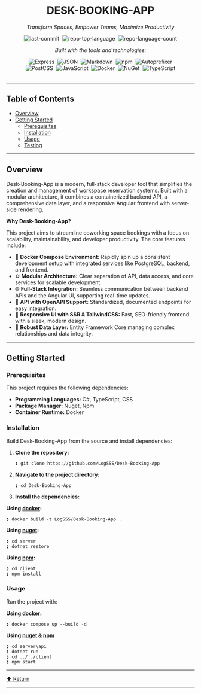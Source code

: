 <div data-state="active" data-orientation="horizontal" role="tabpanel" aria-labelledby="radix-:r15:-trigger-preview" id="radix-:r15:-content-preview" tabindex="0" class="mt-2 ring-offset-background focus-visible:outline-none focus-visible:ring-2 focus-visible:ring-ring focus-visible:ring-offset-2" style=""><div class="border border-border rounded-lg bg-background p-6 shadow-sm"><div class="prose prose-sm md:prose-base lg:prose-lg max-w-none prose-headings:font-bold prose-a:text-blue-600" style="user-select: none;"><div id="top" class="">

<div align="center" class="text-center">
<h1>DESK-BOOKING-APP</h1>
<p><em>Transform Spaces, Empower Teams, Maximize Productivity</em></p>

<img alt="last-commit" src="https://img.shields.io/github/last-commit/LogSSS/Desk-Booking-App?style=flat&amp;logo=git&amp;logoColor=white&amp;color=0080ff" class="inline-block mx-1" style="margin: 0px 2px;">
<img alt="repo-top-language" src="https://img.shields.io/github/languages/top/LogSSS/Desk-Booking-App?style=flat&amp;color=0080ff" class="inline-block mx-1" style="margin: 0px 2px;">
<img alt="repo-language-count" src="https://img.shields.io/github/languages/count/LogSSS/Desk-Booking-App?style=flat&amp;color=0080ff" class="inline-block mx-1" style="margin: 0px 2px;">
<p><em>Built with the tools and technologies:</em></p>
<img alt="Express" src="https://img.shields.io/badge/Express-000000.svg?style=flat&amp;logo=Express&amp;logoColor=white" class="inline-block mx-1" style="margin: 0px 2px;">
<img alt="JSON" src="https://img.shields.io/badge/JSON-000000.svg?style=flat&amp;logo=JSON&amp;logoColor=white" class="inline-block mx-1" style="margin: 0px 2px;">
<img alt="Markdown" src="https://img.shields.io/badge/Markdown-000000.svg?style=flat&amp;logo=Markdown&amp;logoColor=white" class="inline-block mx-1" style="margin: 0px 2px;">
<img alt="npm" src="https://img.shields.io/badge/npm-CB3837.svg?style=flat&amp;logo=npm&amp;logoColor=white" class="inline-block mx-1" style="margin: 0px 2px;">
<img alt="Autoprefixer" src="https://img.shields.io/badge/Autoprefixer-DD3735.svg?style=flat&amp;logo=Autoprefixer&amp;logoColor=white" class="inline-block mx-1" style="margin: 0px 2px;">
<br>
<img alt="PostCSS" src="https://img.shields.io/badge/PostCSS-DD3A0A.svg?style=flat&amp;logo=PostCSS&amp;logoColor=white" class="inline-block mx-1" style="margin: 0px 2px;">
<img alt="JavaScript" src="https://img.shields.io/badge/JavaScript-F7DF1E.svg?style=flat&amp;logo=JavaScript&amp;logoColor=black" class="inline-block mx-1" style="margin: 0px 2px;">
<img alt="Docker" src="https://img.shields.io/badge/Docker-2496ED.svg?style=flat&amp;logo=Docker&amp;logoColor=white" class="inline-block mx-1" style="margin: 0px 2px;">
<img alt="NuGet" src="https://img.shields.io/badge/NuGet-004880.svg?style=flat&amp;logo=NuGet&amp;logoColor=white" class="inline-block mx-1" style="margin: 0px 2px;">
<img alt="TypeScript" src="https://img.shields.io/badge/TypeScript-3178C6.svg?style=flat&amp;logo=TypeScript&amp;logoColor=white" class="inline-block mx-1" style="margin: 0px 2px;">
</div>
<br>
<hr>
<h2>Table of Contents</h2>
<ul class="list-disc pl-4 my-0">
<li class="my-0"><a href="#overview">Overview</a></li>
<li class="my-0"><a href="#getting-started">Getting Started</a>
<ul class="list-disc pl-4 my-0">
<li class="my-0"><a href="#prerequisites">Prerequisites</a></li>
<li class="my-0"><a href="#installation">Installation</a></li>
<li class="my-0"><a href="#usage">Usage</a></li>
<li class="my-0"><a href="#testing">Testing</a></li>
</ul>
</li>
</ul>
<hr>
<h2>Overview</h2>
<p>Desk-Booking-App is a modern, full-stack developer tool that simplifies the creation and management of workspace reservation systems. Built with a modular architecture, it combines a containerized backend API, a comprehensive data layer, and a responsive Angular frontend with server-side rendering.</p>
<p><strong>Why Desk-Booking-App?</strong></p>
<p>This project aims to streamline coworking space bookings with a focus on scalability, maintainability, and developer productivity. The core features include:</p>
<ul class="list-disc pl-4 my-0">
<li class="my-0">🧪 <strong>Docker Compose Environment:</strong> Rapidly spin up a consistent development setup with integrated services like PostgreSQL, backend, and frontend.</li>
<li class="my-0">⚙️ <strong>Modular Architecture:</strong> Clear separation of API, data access, and core services for scalable development.</li>
<li class="my-0">🌐 <strong>Full-Stack Integration:</strong> Seamless communication between backend APIs and the Angular UI, supporting real-time updates.</li>
<li class="my-0">🎯 <strong>API with OpenAPI Support:</strong> Standardized, documented endpoints for easy integration.</li>
<li class="my-0">🎨 <strong>Responsive UI with SSR &amp; TailwindCSS:</strong> Fast, SEO-friendly frontend with a sleek, modern design.</li>
<li class="my-0">🔧 <strong>Robust Data Layer:</strong> Entity Framework Core managing complex relationships and data integrity.</li>
</ul>
<hr>
<h2>Getting Started</h2>
<h3>Prerequisites</h3>
<p>This project requires the following dependencies:</p>
<ul class="list-disc pl-4 my-0">
<li class="my-0"><strong>Programming Languages:</strong> C#, TypeScript, CSS</li>
<li class="my-0"><strong>Package Manager:</strong> Nuget, Npm</li>
<li class="my-0"><strong>Container Runtime:</strong> Docker</li>
</ul>
<h3>Installation</h3>
<p>Build Desk-Booking-App from the source and install dependencies:</p>
<ol>
<li class="my-0">
<p><strong>Clone the repository:</strong></p>
<pre><code class="language-sh">❯ git clone https://github.com/LogSSS/Desk-Booking-App
</code></pre>
</li>
<li class="my-0">
<p><strong>Navigate to the project directory:</strong></p>
<pre><code class="language-sh">❯ cd Desk-Booking-App
</code></pre>
</li>
<li class="my-0">
<p><strong>Install the dependencies:</strong></p>
</li>
</ol>
<p><strong>Using <a href="https://www.docker.com/">docker</a>:</strong></p>
<pre><code class="language-sh">❯ docker build -t LogSSS/Desk-Booking-App .
</code></pre>
<p><strong>Using <a href="https://docs.microsoft.com/en-us/dotnet/csharp/">nuget</a>:</strong></p>
<pre><code class="language-sh">❯ cd server
</code><code class="language-sh">❯ dotnet restore
</code></pre>
<p><strong>Using <a href="https://www.npmjs.com/">npm</a>:</strong></p>
<pre><code class="language-sh">❯ cd client
</code><code class="language-sh">❯ npm install
</code></pre>
<h3>Usage</h3>
<p>Run the project with:</p>
<p><strong>Using <a href="https://www.docker.com/">docker</a>:</strong></p>
<pre><code class="language-sh">❯ docker compose up --build -d
</code></pre>
<p><strong>Using <a href="https://docs.microsoft.com/en-us/dotnet/csharp/">nuget</a> & <a href="https://www.npmjs.com/">npm</a></strong></p>
<pre>
<code class="language-sh">❯ cd server\api
</code><code class="language-sh">❯ dotnet run
</code><code class="language-sh">❯ cd ../../client
</code><code class="language-sh">❯ npm start
</code></pre>
<hr>
<div align="left" class=""><a href="#top">⬆ Return</a></div>
<hr></div></div></div></div>
